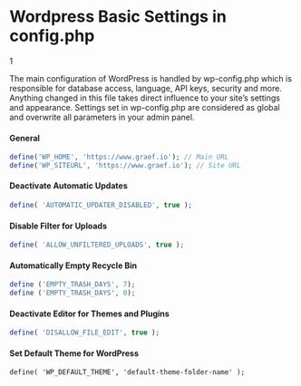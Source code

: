 # Wordpress Basic Settings in config.php

1
<!--more-->

The main configuration of WordPress is handled by wp-config.php which is responsible for database access, language, API keys, security and more. Anything changed in this file takes direct influence to your site’s settings and appearance.
Settings set in wp-config.php are considered as global and overwrite all parameters in your admin panel.

#### General

```php
define('WP_HOME', 'https://www.graef.io'); // Main URL
define('WP_SITEURL', 'https://www.graef.io'); // Site URL
```

#### Deactivate Automatic Updates

```php
define( 'AUTOMATIC_UPDATER_DISABLED', true );
```

#### Disable Filter for Uploads

```php
define( 'ALLOW_UNFILTERED_UPLOADS', true );
```

#### Automatically Empty Recycle Bin

```php
define ('EMPTY_TRASH_DAYS', 7);
define ('EMPTY_TRASH_DAYS', 0);
```

#### Deactivate Editor for Themes and Plugins

```php
define( 'DISALLOW_FILE_EDIT', true );
```

#### Set Default Theme for WordPress

```phph
define( 'WP_DEFAULT_THEME', 'default-theme-folder-name' );
```

